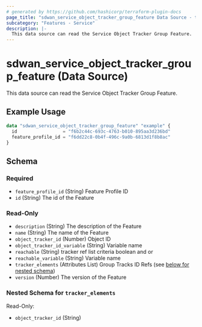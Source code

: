 ```yaml
---
# generated by https://github.com/hashicorp/terraform-plugin-docs
page_title: "sdwan_service_object_tracker_group_feature Data Source - terraform-provider-sdwan"
subcategory: "Features - Service"
description: |-
  This data source can read the Service Object Tracker Group Feature.
---
```


# sdwan_service_object_tracker_group_feature (Data Source)

This data source can read the Service Object Tracker Group Feature.

## Example Usage

```terraform
data "sdwan_service_object_tracker_group_feature" "example" {
  id                 = "f6b2c44c-693c-4763-b010-895aa3d236bd"
  feature_profile_id = "f6dd22c8-0b4f-496c-9a0b-6813d1f8b8ac"
}
```

<!-- schema generated by tfplugindocs -->
## Schema

### Required

- `feature_profile_id` (String) Feature Profile ID
- `id` (String) The id of the Feature

### Read-Only

- `description` (String) The description of the Feature
- `name` (String) The name of the Feature
- `object_tracker_id` (Number) Object ID
- `object_tracker_id_variable` (String) Variable name
- `reachable` (String) tracker ref list criteria boolean and or
- `reachable_variable` (String) Variable name
- `tracker_elements` (Attributes List) Group Tracks ID Refs (see [below for nested schema](#nestedatt--tracker_elements))
- `version` (Number) The version of the Feature

<a id="nestedatt--tracker_elements"></a>
### Nested Schema for `tracker_elements`

Read-Only:

- `object_tracker_id` (String)
